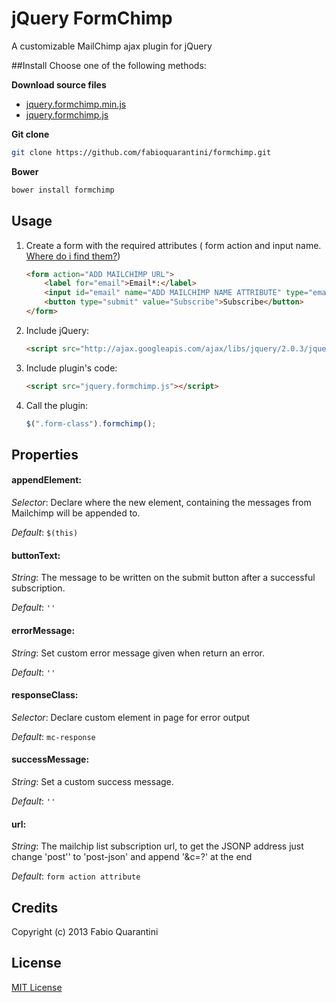 # jQuery FormChimp

A customizable MailChimp ajax plugin for jQuery

##Install
Choose one of the following methods:

**Download source files**

- [jquery.formchimp.min.js](https://raw.github.com/fabioquarantini/formchimp/master/jquery.formchimp.min.js)
- [jquery.formchimp.js](https://raw.github.com/fabioquarantini/formchimp/master/jquery.formchimp.js)


**Git clone**

``` bash
git clone https://github.com/fabioquarantini/formchimp.git
```

**Bower**

``` bash
bower install formchimp
```

## Usage

1. Create a form with the required attributes ( form action and input name. [Where do i find them?](http://kb.mailchimp.com/article/can-i-host-my-own-sign-up-forms))

	```html
	<form action="ADD MAILCHIMP URL">
		<label for="email">Email*:</label>
		<input id="email" name="ADD MAILCHIMP NAME ATTRIBUTE" type="email" value="" />		
		<button type="submit" value="Subscribe">Subscribe</button>
	</form>
	```

2. Include jQuery:

	```html
	<script src="http://ajax.googleapis.com/ajax/libs/jquery/2.0.3/jquery.min.js"></script>
	```

3. Include plugin's code:

	```html
	<script src="jquery.formchimp.js"></script>
	```

4. Call the plugin:

	```javascript	
	$(".form-class").formchimp();
	```


## Properties

#### appendElement:
*Selector*:  Declare where the new element, containing the messages from Mailchimp will be appended to.

*Default*: `$(this)`

#### buttonText:
*String*: The message to be written on the submit button after a successful subscription.

*Default*: `''`

#### errorMessage:
*String*: Set custom error message given when return an error.

*Default*: `''`

#### responseClass:
*Selector*: Declare custom element in page for error output

*Default*: `mc-response`

#### successMessage:
*String*: Set a custom success message.

*Default*: `''`

#### url:
*String*: The mailchip list subscription url, to get the JSONP address just change 'post'' to 'post-json' and append '&c=?' at the end

*Default*: `form action attribute`

## Credits

Copyright (c) 2013 Fabio Quarantini

## License

[MIT License](http://opensource.org/licenses/MIT)